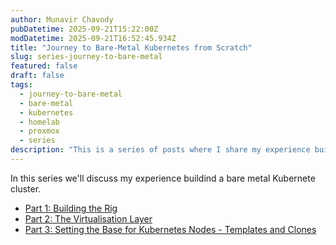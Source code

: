 ```yaml
---
author: Munavir Chavody
pubDatetime: 2025-09-21T15:22:00Z
modDatetime: 2025-09-21T16:52:45.934Z
title: "Journey to Bare-Metal Kubernetes from Scratch"
slug: series-journey-to-bare-metal
featured: false
draft: false
tags:
  - journey-to-bare-metal
  - bare-metal
  - kubernetes
  - homelab
  - proxmox
  - series
description: "This is a series of posts where I share my experience building a bare metal Kubernetes cluster in my homelab."
---
```


In this series we'll discuss my experience buildind a bare metal Kubernete cluster.

- [Part 1: Building the Rig](/blog/posts/journey-to-bare-metal-part-1-building-the-rig)
- [Part 2: The Virtualisation Layer](/blog/posts/journey-to-bare-metal-part-2-virtualisation-layer)
- [Part 3: Setting the Base for Kubernetes Nodes - Templates and Clones](/blog/posts/journey-to-bare-metal-part-3-kubernetes-nodes)
